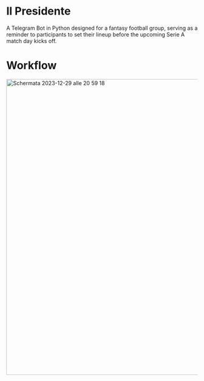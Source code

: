 # Il Presidente
A Telegram Bot in Python designed for a fantasy football group, serving as a reminder to participants to set their lineup before the upcoming Serie A match day kicks off.

# Workflow
<img width="779" alt="Schermata 2023-12-29 alle 20 59 18" src="https://github.com/iamgiolaga/il-presidente/assets/67608220/889811a4-4d46-40ce-97a3-d393efd3eee5">
